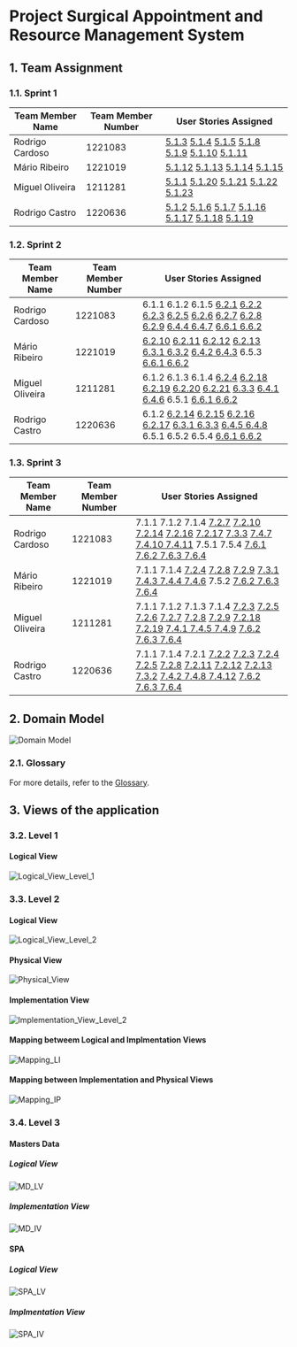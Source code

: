 # Project Surgical Appointment and Resource Management System

## 1. Team Assignment

### 1.1. Sprint 1
| Team Member Name   | Team Member Number       | User Stories Assigned |
|------------------  |--------------------------|-----------------------|
| Rodrigo Cardoso    | 1221083                  | [5.1.3](Sprint_1/US_5.1.3/README.md) [5.1.4](Sprint_1/US_5.1.4/README.md) [5.1.5](Sprint_1/US_5.1.5/README.md) [5.1.8](Sprint_1/US_5.1.8/README.md) [5.1.9](Sprint_1/US_5.1.9/README.md) [5.1.10](Sprint_1/US_5.1.10/README.md) [5.1.11](Sprint_1/US_5.1.11/README.md)                      |
| Mário Ribeiro      | 1221019                  | [5.1.12](Sprint_1/US_5.1.12/README.md) [5.1.13](Sprint_1/US_5.1.13/README.md) [5.1.14](Sprint_1/US_5.1.14/README.md) [5.1.15](Sprint_1/US_5.1.15/README.md)                     |
| Miguel Oliveira    | 1211281                  | [5.1.1](Sprint_1/US_5.1.1/README.md) [5.1.20](Sprint_1/US_5.1.20/README.md) [5.1.21](Sprint_1/US_5.1.21/README.md) [5.1.22](Sprint_1/US_5.1.22/README.md) [5.1.23](Sprint_1/US_5.1.23/README.md)                      |
| Rodrigo Castro     | 1220636                  | [5.1.2](Sprint_1/US_5.1.2/README.md) [5.1.6](Sprint_1/US_5.1.6/README.md) [5.1.7](Sprint_1/US_5.1.7/README.md) [5.1.16](Sprint_1/US_5.1.16/README.md) [5.1.17](Sprint_1/US_5.1.17/README.md) [5.1.18](Sprint_1/US_5.1.18/README.md) [5.1.19](Sprint_1/US_5.1.19/README.md)                     |

### 1.2. Sprint 2
| Team Member Name   | Team Member Number       | User Stories Assigned |
|------------------  |--------------------------|-----------------------|
| Rodrigo Cardoso    | 1221083                  | 6.1.1 6.1.2 6.1.5 [6.2.1](Sprint_2/Backoffice/US_6.2.1/README.md) [6.2.2](Sprint_2/Backoffice/US_6.2.2/README.md) [6.2.3](Sprint_2/Backoffice/US_6.2.2/README.md) [6.2.5](Sprint_2/Backoffice/US_6.2.5/README.md) [6.2.6](Sprint_2/Backoffice/US_6.2.6/README.md) [6.2.7](Sprint_2/Backoffice/US_6.2.7/README.md) [6.2.8](Sprint_2/Backoffice/US_6.2.8/README.md) [6.2.9](Sprint_2/Backoffice/US_6.2.9/README.md) [6.4.4 6.4.7](Sprint_2/Business_Contiunity/3DJ_1211281_1221083_1220636_1221019.pdf) [6.6.1 6.6.2](Sprint_2/GDPR/lapr5.mp4)                      |
| Mário Ribeiro      | 1221019                  | [6.2.10](Sprint_2/Backoffice/US_6.2.10/README.md) [6.2.11](Sprint_2/Backoffice/US_6.2.11/README.md) [6.2.12](Sprint_2/Backoffice/US_6.2.12/README.md) [6.2.13](Sprint_2/Backoffice/US_6.2.13/README.md) [6.3.1 6.3.2](Sprint_2/Planning/3DJ_1211281_1221083_1220636_1221019.pdf) [6.4.2 6.4.3](Sprint_2/Business_Contiunity/3DJ_1211281_1221083_1220636_1221019.pdf) 6.5.3 [6.6.1 6.6.2](Sprint_2/GDPR/lapr5.mp4)                      |
| Miguel Oliveira    | 1211281                  | 6.1.2 6.1.3 6.1.4 [6.2.4](Sprint_2/Backoffice/US_6.2.4/README.md) [6.2.18](Sprint_2/Backoffice/US_6.2.18/README.md) [6.2.19](Sprint_2/Backoffice/US_6.2.19/README.md) [6.2.20](Sprint_2/Backoffice/US_6.2.20/README.md) [6.2.21](Sprint_2/Backoffice/US_6.2.21/README.md) [6.3.3](Sprint_2/Planning/3DJ_1211281_1221083_1220636_1221019.pdf) [6.4.1 6.4.6](Sprint_2/Business_Contiunity/3DJ_1211281_1221083_1220636_1221019.pdf) 6.5.1 [6.6.1 6.6.2](Sprint_2/GDPR/lapr5.mp4)                       |
| Rodrigo Castro     | 1220636                  | 6.1.2 [6.2.14](Sprint_2/Backoffice/US_6.2.14/README.md) [6.2.15](Sprint_2/Backoffice/US_6.2.15/README.md) [6.2.16](Sprint_2/Backoffice/US_6.2.16/README.md) [6.2.17](Sprint_2/Backoffice/US_6.2.17/README.md) [6.3.1 6.3.3](Sprint_2/Planning/3DJ_1211281_1221083_1220636_1221019.pdf) [6.4.5 6.4.8](Sprint_2/Business_Contiunity/3DJ_1211281_1221083_1220636_1221019.pdf) 6.5.1 6.5.2 6.5.4 [6.6.1 6.6.2](Sprint_2/GDPR/lapr5.mp4)                         |

### 1.3. Sprint 3
| Team Member Name   | Team Member Number       | User Stories Assigned |
|------------------  |--------------------------|-----------------------|
| Rodrigo Cardoso     | 1221083                  | 7.1.1 7.1.2 7.1.4 [7.2.7](Sprint_3/Backoffice/US_7.2.7/README.md) [7.2.10](Sprint_3/Backoffice/US_7.2.10/README.md) [7.2.14](Sprint_3/Backoffice/US_7.2.14/README.md) [7.2.16](Sprint_3/Backoffice/US_7.2.16/README.md) [7.2.17](Sprint_3/Backoffice/US_7.2.17/README.md) [7.3.3](Sprint_3/Planning/3DJ_1211281_1221083_1220636_1221019.pdf) [7.4.7 7.4.10 7.4.11](Sprint_3/Business_Continuity/3DJ_1211281_1221083_1220636_1221019.pdf) 7.5.1 7.5.4 [7.6.1 7.6.2 7.6.3 7.6.4](Sprint_3/GDPR/Privacy_Policy_SARM.pdf)                     |
| Mário Ribeiro      | 1221019                  | 7.1.1 7.1.4 [7.2.4](Sprint_3/Backoffice/US_7.2.4/README.md) [7.2.8](Sprint_3/Backoffice/US_7.2.8/README.md) [7.2.9](Sprint_3/Backoffice/US_7.2.9/README.md) [7.3.1](Sprint_3/Planning/3DJ_1211281_1221083_1220636_1221019.pdf) [7.4.3 7.4.4 7.4.6](Sprint_3/Business_Continuity/3DJ_1211281_1221083_1220636_1221019.pdf) 7.5.2 [7.6.2 7.6.3 7.6.4](Sprint_3/GDPR/Privacy_Policy_SARM.pdf)                      |
| Miguel Oliveira    | 1211281                  | 7.1.1 7.1.2 7.1.3 7.1.4 [7.2.3](Sprint_3/Backoffice/US_7.2.3/README.md) [7.2.5](Sprint_3/Backoffice/US_7.2.5/README.md) [7.2.6](Sprint_3/Backoffice/US_7.2.6/README.md) [7.2.7](Sprint_3/Backoffice/US_7.2.7/README.md) [7.2.8](Sprint_3/Backoffice/US_7.2.8/README.md) [7.2.9](Sprint_3/Backoffice/US_7.2.9/README.md) [7.2.18](Sprint_3/Backoffice/US_7.2.18/README.md) [7.2.19](Sprint_3/Backoffice/US_7.2.19/README.md) [7.4.1 7.4.5 7.4.9](Sprint_3/Business_Continuity/3DJ_1211281_1221083_1220636_1221019.pdf) [7.6.2 7.6.3 7.6.4](Sprint_3/GDPR/Privacy_Policy_SARM.pdf)                   |
| Rodrigo Castro     | 1220636                  | 7.1.1 7.1.4 7.2.1 [7.2.2](Sprint_3/Backoffice/US_7.2.2/US_7.2.2.svg) [7.2.3](Sprint_3/Backoffice/US_7.2.3/README.md) [7.2.4](Sprint_3/Backoffice/US_7.2.4/README.md) [7.2.5](Sprint_3/Backoffice/US_7.2.5/README.md) [7.2.8](Sprint_3/Backoffice/US_7.2.8/README.md) [7.2.11](Sprint_3/Backoffice/US_7.2.11/README.md) [7.2.12](Sprint_3/Backoffice/US_7.2.12/README.md) [7.2.13](Sprint_3/Backoffice/US_7.2.13/README.md) [7.3.2](Sprint_3/Planning/3DJ_1211281_1221083_1220636_1221019.pdf) [7.4.2 7.4.8 7.4.12](Sprint_3/Business_Continuity/3DJ_1211281_1221083_1220636_1221019.pdf) [7.6.2 7.6.3 7.6.4](Sprint_3/GDPR/Privacy_Policy_SARM.pdf)                    |


## 2. Domain Model
![Domain Model](Domain_Model/DomainModel.svg)

### 2.1. Glossary
For more details, refer to the [Glossary](Glossary/Glossary.md).

## 3. Views of the application

### 3.2. Level 1

#### Logical View

![Logical_View_Level_1](L1/Logical_View.svg)

### 3.3. Level 2

#### Logical View

![Logical_View_Level_2](L2/Logical_View.svg)

#### Physical View

![Physical_View](L2/Physical_View.svg)

#### Implementation View

![Implementation_View_Level_2](L2/Implementation_View.svg)

#### Mapping betweem Logical and Implmentation Views

![Mapping_LI](L2/Mapping_Logical_Implementation_Views.svg)

#### Mapping between Implementation and Physical Views

![Mapping_IP](L2/Mapping_Implementation_Physical_Views.svg)

### 3.4. Level 3

#### Masters Data

##### Logical View

![MD_LV](L3/MastersData/Logical_View.png)

##### Implementation View

![MD_IV](L3/MastersData/Implementation_View.svg)

#### SPA

##### Logical View

![SPA_LV](L3/SPA/Logical_View.svg)

##### Implmentation View

![SPA_IV](L3/SPA/Implementation_View.svg)